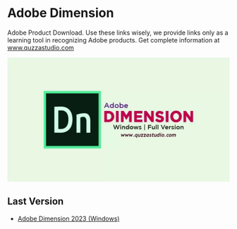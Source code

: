 # Adobe Dimension
Adobe Product Download. Use these links wisely, we provide links only as a learning tool in recognizing Adobe products.
Get complete information at www.quzzastudio.com

![Adobe Dimension 2023 (Windows)](https://github.com/reresetyawan/adobe-products-download/blob/main/images/adobe-dimension-2023-windows.jpg)

## Last Version
* [Adobe Dimension 2023 (Windows)](https://www.quzzastudio.com/2022/11/download-adobe-dimension-2023-full-version-for-windows.html)
 
